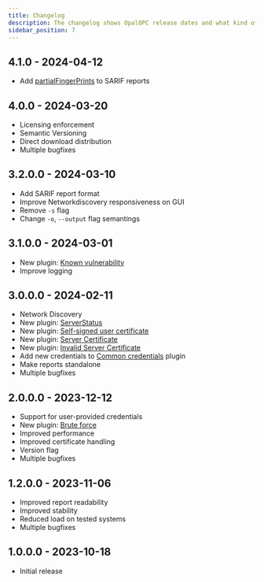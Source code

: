 ```yaml
---
title: Changelog
description: The changelog shows OpalOPC release dates and what kind of changes were included in each release.
sidebar_position: 7
---
```


## 4.1.0 - 2024-04-12

* Add [partialFingerPrints](https://docs.oasis-open.org/sarif/sarif/v2.1.0/errata01/os/sarif-v2.1.0-errata01-os-complete.html#_Toc141790905) to SARIF reports

## 4.0.0 - 2024-03-20

* Licensing enforcement
* Semantic Versioning
* Direct download distribution
* Multiple bugfixes

## 3.2.0.0 - 2024-03-10

* Add SARIF report format
* Improve Networkdiscovery responsiveness on GUI
* Remove `-s` flag
* Change `-o`, `--output` flag semantings

## 3.1.0.0 - 2024-03-01

* New plugin: [Known vulnerability](./plugins/known-vulnerability.md)
* Improve logging

## 3.0.0.0 - 2024-02-11

* Network Discovery
* New plugin: [ServerStatus](./plugins/serverstatus.md)
* New plugin: [Self-signed user certificate](./plugins/self-signed-user-certificate.md)
* New plugin: [Server Certificate](./plugins/server-certificate.md)
* New plugin: [Invalid Server Certificate](./plugins/invalid-server-certificate.md)
* Add new credentials to [Common credentials](./plugins/common-credentials.md) plugin
* Make reports standalone
* Multiple bugfixes

## 2.0.0.0 - 2023-12-12

* Support for user-provided credentials
* New plugin: [Brute force](./plugins/brute-force.md)
* Improved performance
* Improved certificate handling
* Version flag
* Multiple bugfixes

## 1.2.0.0 - 2023-11-06

* Improved report readability
* Improved stability
* Reduced load on tested systems
* Multiple bugfixes

## 1.0.0.0 - 2023-10-18

* Initial release
